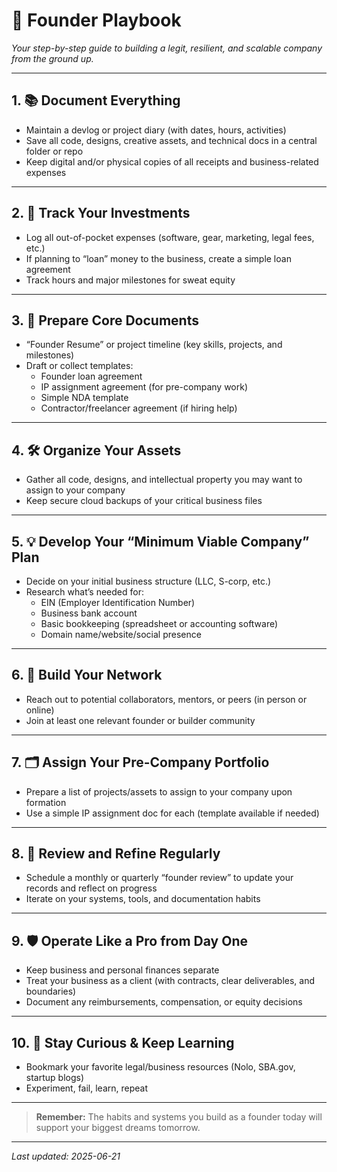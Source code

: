 # 🚀 Founder Playbook

*Your step-by-step guide to building a legit, resilient, and scalable company from the ground up.*

---

## 1. 📚 Document Everything

- Maintain a devlog or project diary (with dates, hours, activities)
- Save all code, designs, creative assets, and technical docs in a central folder or repo
- Keep digital and/or physical copies of all receipts and business-related expenses

---

## 2. 🏦 Track Your Investments

- Log all out-of-pocket expenses (software, gear, marketing, legal fees, etc.)
- If planning to “loan” money to the business, create a simple loan agreement
- Track hours and major milestones for sweat equity

---

## 3. 📝 Prepare Core Documents

- “Founder Resume” or project timeline (key skills, projects, and milestones)
- Draft or collect templates:
    - Founder loan agreement
    - IP assignment agreement (for pre-company work)
    - Simple NDA template
    - Contractor/freelancer agreement (if hiring help)

---

## 4. 🛠️ Organize Your Assets

- Gather all code, designs, and intellectual property you may want to assign to your company
- Keep secure cloud backups of your critical business files

---

## 5. 💡 Develop Your “Minimum Viable Company” Plan

- Decide on your initial business structure (LLC, S-corp, etc.)
- Research what’s needed for:
    - EIN (Employer Identification Number)
    - Business bank account
    - Basic bookkeeping (spreadsheet or accounting software)
    - Domain name/website/social presence

---

## 6. 🤝 Build Your Network

- Reach out to potential collaborators, mentors, or peers (in person or online)
- Join at least one relevant founder or builder community

---

## 7. 🗂️ Assign Your Pre-Company Portfolio

- Prepare a list of projects/assets to assign to your company upon formation
- Use a simple IP assignment doc for each (template available if needed)

---

## 8. 🔄 Review and Refine Regularly

- Schedule a monthly or quarterly “founder review” to update your records and reflect on progress
- Iterate on your systems, tools, and documentation habits

---

## 9. 🛡️ Operate Like a Pro from Day One

- Keep business and personal finances separate
- Treat your business as a client (with contracts, clear deliverables, and boundaries)
- Document any reimbursements, compensation, or equity decisions

---

## 10. 🌱 Stay Curious & Keep Learning

- Bookmark your favorite legal/business resources (Nolo, SBA.gov, startup blogs)
- Experiment, fail, learn, repeat

---

> **Remember:** The habits and systems you build as a founder today will support your biggest dreams tomorrow.

---

*Last updated: 2025-06-21*